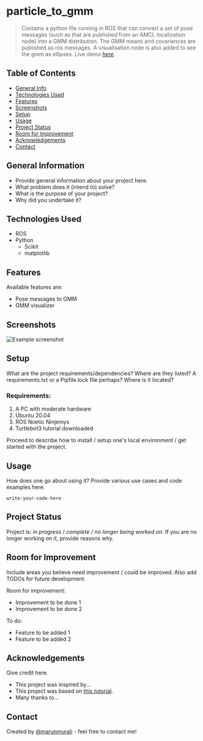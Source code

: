 # particle_to_gmm
> Contains a python file running in ROS that can convert a set of pose messages (such as that are published from an AMCL localization node) into a GMM distribution. The GMM means and covariances are published as ros messages.
> A visualisation node is also added to see the gmm as ellipses.
> Live demo [_here_](https://www.example.com). <!-- If you have the project hosted somewhere, include the link here. -->

## Table of Contents
* [General Info](#general-information)
* [Technologies Used](#technologies-used)
* [Features](#features)
* [Screenshots](#screenshots)
* [Setup](#setup)
* [Usage](#usage)
* [Project Status](#project-status)
* [Room for Improvement](#room-for-improvement)
* [Acknowledgements](#acknowledgements)
* [Contact](#contact)
<!-- * [License](#license) -->


## General Information
- Provide general information about your project here.
- What problem does it (intend to) solve?
- What is the purpose of your project?
- Why did you undertake it?
<!-- You don't have to answer all the questions - just the ones relevant to your project. -->


## Technologies Used
- ROS
- Python
  - Scikit
  - matplotlib


## Features
Available features are:
- Pose messages to GMM
- GMM visualizer


## Screenshots
![Example screenshot](./img/screenshot.png)
<!-- If you have screenshots you'd like to share, include them here. -->


## Setup
What are the project requirements/dependencies? Where are they listed? A requirements.txt or a Pipfile.lock file perhaps? Where is it located?

### Requirements: 

1. A PC with moderate hardware
2. Ubuntu 20.04
3. ROS Noetic Ninjemys
4. Turtlebot3 tutorial downloaded

Proceed to describe how to install / setup one's local environment / get started with the project.


## Usage
How does one go about using it?
Provide various use cases and code examples here.

`write-your-code-here`


## Project Status
Project is: _in progress_ / _complete_ / _no longer being worked on_. If you are no longer working on it, provide reasons why.


## Room for Improvement
Include areas you believe need improvement / could be improved. Also add TODOs for future development.

Room for improvement:
- Improvement to be done 1
- Improvement to be done 2

To do:
- Feature to be added 1
- Feature to be added 2


## Acknowledgements
Give credit here.
- This project was inspired by...
- This project was based on [this tutorial](https://www.example.com).
- Many thanks to...


## Contact
Created by [@marunmurali](marunmurali@gmail.com) - feel free to contact me!


<!-- Optional -->
<!-- ## License -->
<!-- This project is open source and available under the [... License](). -->
